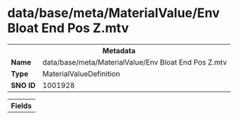 <h1>data/base/meta/MaterialValue/Env Bloat End Pos Z.mtv</h1><table><tr><th colspan="100%">Metadata</th></tr><tr><td><b>Name</b></td><td>data/base/meta/MaterialValue/Env Bloat End Pos Z.mtv</td></tr><tr><td><b>Type</b></td><td>MaterialValueDefinition</td></tr><tr><td><b>SNO ID</b></td><td>1001928</td></tr></table>

<table><tr><th colspan="100%">Fields</th></tr></table>

